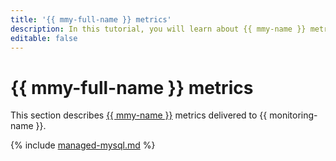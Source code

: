 ```yaml
---
title: '{{ mmy-full-name }} metrics'
description: In this tutorial, you will learn about {{ mmy-name }} metrics.
editable: false
---
```


# {{ mmy-full-name }} metrics

This section describes [{{ mmy-name }}](../../managed-mysql/) metrics delivered to {{ monitoring-name }}.

{% include [managed-mysql.md](../../_includes/monitoring/metrics-ref/managed-mysql.md) %}